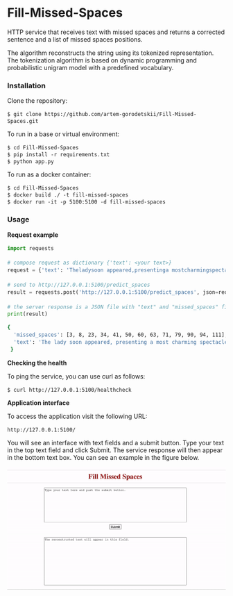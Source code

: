 # Fill-Missed-Spaces
HTTP service that receives text with missed spaces and returns a corrected sentence and a list of missed spaces positions. 

The algorithm reconstructs the string using its tokenized representation. The tokenization algorithm is based on dynamic programming and probabilistic unigram model with a predefined vocabulary.

### Installation
Clone the repository:
```
$ git clone https://github.com/artem-gorodetskii/Fill-Missed-Spaces.git
```

To run in a base or virtual environment:
```
$ cd Fill-Missed-Spaces
$ pip install -r requirements.txt
$ python app.py
```

To run as a docker container:
```
$ cd Fill-Missed-Spaces
$ docker build ./ -t fill-missed-spaces
$ docker run -it -p 5100:5100 -d fill-missed-spaces
```

### Usage
**Request example**
``` python
import requests

# compose request as dictionary {'text': <your text>}
request = {'text': 'Theladysoon appeared,presentinga mostcharmingspectacleofperfectbeauty,set off bythemost appropriateadornments.'}

# send to http://127.0.0.1:5100/predict_spaces
result = requests.post('http://127.0.0.1:5100/predict_spaces', json=request).json()

# the server response is a JSON file with "text" and "missed_spaces" fields
print(result)
```
``` bash
{
  'missed_spaces': [3, 8, 23, 34, 41, 50, 60, 63, 71, 79, 90, 94, 111],
  'text': 'The lady soon appeared, presenting a most charming spectacle of perfect beauty, set off by the most appropriate adornments.'
 }
```

**Checking the health**

To ping the service, you can use curl as follows:
```
$ curl http://127.0.0.1:5100/healthcheck
```

**Application interface**

To access the application visit the following URL:
```
http://127.0.0.1:5100/
```
You will see an interface with text fields and a submit button. Type your text in the top text field and click Submit. The service response will then appear in the bottom text box. You can see an example in the figure below.

<p align="center">
  <img alt="img-name" src="assets/homepage_screen_recording.gif" width="800">
  <br>
</p>
